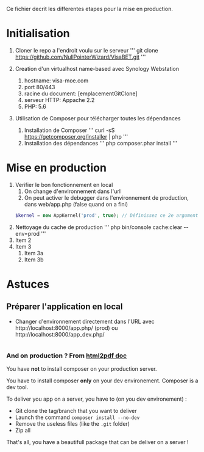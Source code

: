 Ce fichier decrit les differentes etapes pour la mise en production.

# Initialisation
1. Cloner le repo a l'endroit voulu sur le serveur
'''
git clone https://github.com/NullPointerWizard/VisaBET.git
'''
1. Creation d'un virtualhost name-based avec Synology Webstation
    1. hostname: visa-moe.com
    1. port 80/443
    1. racine du document: [emplacementGitClone]
    1. serveur HTTP: Appache 2.2
    1. PHP: 5.6

3. Utilisation de Composer pour télécharger toutes les dépendances
    1. Installation de Composer
    '''
    curl -sS https://getcomposer.org/installer | php
    '''
    2. Installation des dépendances
    '''
    php composer.phar install
    '''

# Mise en production
1. Verifier le bon fonctionnement en local
    1. On change d'environnement dans l'url
    1. On peut activer le debugger dans l'environnement de production, dans web/app.php (false quand on a fini)
    ```php
    $kernel = new AppKernel('prod', true); // Définissez ce 2e argument à true
    ```
1. Nettoyage du cache de production
'''
php bin/console cache:clear --env=prod
'''
1. Item 2
1. Item 3
   1. Item 3a
   1. Item 3b


# Astuces
## Préparer l'application en local
* Changer d'environnement directement dans l'URL avec http://localhost:8000/app.php/ (prod) ou http://localhost:8000/app_dev.php/
```

```

### And on production ? From [html2pdf doc](https://github.com/spipu/html2pdf/edit/master/doc/install.md)

You have **not** to install composer on your production server. 

You have to install composer **only** on your dev environement. Composer is a dev tool.
 
To deliver you app on a server, you have to (on you dev environement) :

  * Git clone the tag/branch that you want to deliver
  * Launch the command `composer install --no-dev`
  * Remove the useless files (like the `.git` folder)
  * Zip all

That's all, you have a beautifull package that can be deliver on a server !
